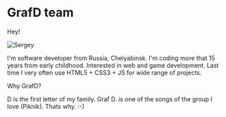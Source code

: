 GrafD team
================

Hey!

![Sergey](avatar.png?raw=true "Sergey")

I'm software developer from Russia, Chelyabinsk. 
I'm coding more that 15 years from early childhood.
Interested in web and game development.
Last time I very often use HTML5 + CSS3 + JS for wide range of projects.

Why GrafD?

D is the first letter of my family. Graf D. is one of the songs of the group I love (Piknik).
Thats why. :-)

